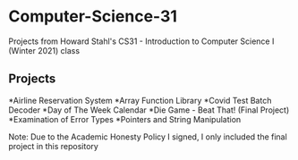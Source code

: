 # Computer-Science-31
Projects from Howard Stahl's CS31 - Introduction to Computer Science I (Winter 2021) class

## Projects
*Airline Reservation System
*Array Function Library
*Covid Test Batch Decoder
*Day of The Week Calendar
*Die Game - Beat That! (Final Project)
*Examination of Error Types
*Pointers and String Manipulation

Note: Due to the Academic Honesty Policy I signed, I only included the final project in this repository